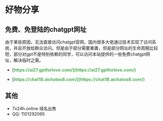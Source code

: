 # 好物分享

## 免费、免登陆的chatgpt网址

由于某些原因，无法直接访问chatgpt官网，国内很多大佬通过技术实现了访问系统，并且开放给群众访问。但是由于部分需要重置，但是部分网址的生命周期比较短，部分对gpt不是特别依赖的同学，可以访问本站提供的一些免费chatgpt网址，解决临时之需。

- [https://ai27.gptforlove.com/](https://ai27.gptforlove.com/)

- [https://chat18.aichatos8.com/](https://chat18.aichatos8.com/)


## 其他

- 7x24h.online 域名出售
- QQ: 1101292065



<style>
    a {
        color: #4CAF50;
        text-decoration: none;
        font-weight: bold;
    }
    
    a:hover {
        text-decoration: underline;
    }

    .button {
        display: inline-block;
        padding: 10px 20px;
        background-color: #4CAF50;
        color: white;
        border-radius: 5px;
        text-decoration: none;
        transition: background-color 0.3s;
    }

    .button:hover {
        background-color: #45a049;
    }

    .card {
        border: 1px solid #ddd;
        border-radius: 5px;
        padding: 15px;
        margin: 10px;
        width: 300px;
        display: inline-block;
    }

    .card h3 {
        margin: 0;
    }
</style>
